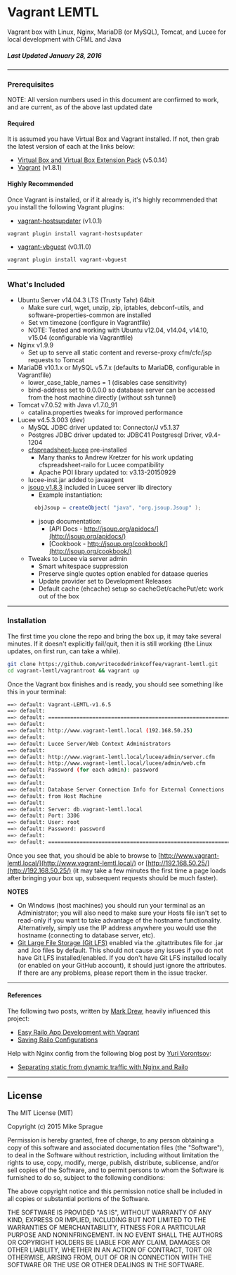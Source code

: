 # Vagrant LEMTL
Vagrant box with Linux, Nginx, MariaDB (or MySQL), Tomcat, and Lucee for local development with CFML and Java

##### Last Updated January 28, 2016

---

### Prerequisites
NOTE: All version numbers used in this document are confirmed to work, and are current, as of the above last updated date

#### Required
It is assumed you have Virtual Box and Vagrant installed. If not, then grab the latest version of each at the links below:
* [Virtual Box and Virtual Box Extension Pack](https://www.virtualbox.org/wiki/Downloads) (v5.0.14)
* [Vagrant](https://www.vagrantup.com/downloads.html) (v1.8.1)

#### Highly Recommended
Once Vagrant is installed, or if it already is, it's highly recommended that you install the following Vagrant plugins:
* [vagrant-hostsupdater](https://github.com/cogitatio/vagrant-hostsupdater) (v1.0.1)
```bash
vagrant plugin install vagrant-hostsupdater
```
* [vagrant-vbguest](https://github.com/dotless-de/vagrant-vbguest) (v0.11.0)
```bash
vagrant plugin install vagrant-vbguest
```

---

### What's Included
* Ubuntu Server v14.04.3 LTS (Trusty Tahr) 64bit
  * Make sure curl, wget, unzip, zip, iptables, debconf-utils, and software-properties-common are installed
  * Set vm timezone (configure in Vagrantfile)
  * NOTE: Tested and working with Ubuntu v12.04, v14.04, v14.10, v15.04 (configurable via Vagrantfile)
* Nginx v1.9.9
  * Set up to serve all static content and reverse-proxy cfm/cfc/jsp requests to Tomcat
* MariaDB v10.1.x or MySQL v5.7.x (defaults to MariaDB, configurable in Vagrantfile)
  * lower_case_table_names = 1 (disables case sensitivity)
  * bind-address set to 0.0.0.0 so database server can be accessed from the host machine directly (without ssh tunnel)
* Tomcat v7.0.52 with Java v1.7.0_91
  * catalina.properties tweaks for improved performance
* Lucee v4.5.3.003 (dev)
  * MySQL JDBC driver updated to: Connector/J v5.1.37
  * Postgres JDBC driver updated to: JDBC41 Postgresql Driver, v9.4-1204
  * [cfspreadsheet-lucee](https://github.com/Leftbower/cfspreadsheet-lucee) pre-installed
    * Many thanks to Andrew Kretzer for his work updating cfspreadsheet-railo for Lucee compatibility
    * Apache POI library updated to: v3.13-20150929
  * lucee-inst.jar added to javaagent
  * [jsoup v1.8.3](http://jsoup.org/) included in Lucee server lib directory
    * Example instantiation:
    ```java
      objJsoup = createObject( "java", "org.jsoup.Jsoup" );
    ```
    * jsoup documentation:
      * [API Docs -  http://jsoup.org/apidocs/](http://jsoup.org/apidocs/)
      * [Cookbook - http://jsoup.org/cookbook/](http://jsoup.org/cookbook/)
  * Tweaks to Lucee via server admin
    * Smart whitespace suppression
    * Preserve single quotes option enabled for dataase queries
    * Update provider set to Development Releases
    * Default cache (ehcache) setup so cacheGet/cachePut/etc work out of the box

---

### Installation
The first time you clone the repo and bring the box up, it may take several minutes. If it doesn't explicitly fail/quit, then it is still working (the Linux updates, on first run, can take a while).
```bash
git clone https://github.com/writecodedrinkcoffee/vagrant-lemtl.git
cd vagrant-lemtl/vagrantroot && vagrant up
```

Once the Vagrant box finishes and is ready, you should see something like this in your terminal:
```bash
==> default: Vagrant-LEMTL-v1.6.5
==> default:
==> default: ===============================================================
==> default:
==> default: http://www.vagrant-lemtl.local (192.168.50.25)
==> default:
==> default: Lucee Server/Web Context Administrators
==> default:
==> default: http://www.vagrant-lemtl.local/lucee/admin/server.cfm
==> default: http://www.vagrant-lemtl.local/lucee/admin/web.cfm
==> default: Password (for each admin): password
==> default:
==> default:
==> default: Database Server Connection Info for External Connections
==> default: from Host Machine
==> default:
==> default: Server: db.vagrant-lemtl.local
==> default: Port: 3306
==> default: User: root
==> default: Password: password
==> default:
==> default: ===============================================================
```
Once you see that, you should be able to browse to [http://www.vagrant-lemtl.local/](http://www.vagrant-lemtl.local/)
or [http://192.168.50.25/](http://192.168.50.25/)
(it may take a few minutes the first time a page loads after bringing your box up, subsequent requests should be much faster).

**NOTES**
* On Windows (host machines) you should run your terminal as an Administrator; you will also need to make sure your Hosts file isn't set to read-only if you want to take advantage of the hostname functionality. Alternatively, simply use the IP address anywhere you would use the hostname (connecting to database server, etc).
* [Git Large File Storage (Git LFS)](https://git-lfs.github.com/) enabled via the .gitattributes file for .jar and .lco files by default. This should not cause any issues if you do not have Git LFS installed/enabled. If you don't have Git LFS installed locally (or enabled on your GitHub account), it should just ignore the attributes. If there are any problems, please report them in the issue tracker.

---

#### References
The following two posts, written by [Mark Drew](http://www.markdrew.co.uk/blog/), heavily influenced this project:
* [Easy Railo App Development with Vagrant](http://blog.cmdbase.io/easy-railo-development-with-vagrant/)
* [Saving Railo Configurations](http://blog.cmdbase.io/saving-railo-configurations/)


Help with Nginx config from the following blog post by [Yuri Vorontsov](http://www.silverink.nl/):
* [Separating static from dynamic traffic with Nginx and Railo](http://www.silverink.nl/splitting-static-dynamic-traffic-nginx-railo/)

---

## License
The MIT License (MIT)

Copyright (c) 2015 Mike Sprague

Permission is hereby granted, free of charge, to any person obtaining a copy
of this software and associated documentation files (the "Software"), to deal
in the Software without restriction, including without limitation the rights
to use, copy, modify, merge, publish, distribute, sublicense, and/or sell
copies of the Software, and to permit persons to whom the Software is
furnished to do so, subject to the following conditions:

The above copyright notice and this permission notice shall be included in all
copies or substantial portions of the Software.

THE SOFTWARE IS PROVIDED "AS IS", WITHOUT WARRANTY OF ANY KIND, EXPRESS OR
IMPLIED, INCLUDING BUT NOT LIMITED TO THE WARRANTIES OF MERCHANTABILITY,
FITNESS FOR A PARTICULAR PURPOSE AND NONINFRINGEMENT. IN NO EVENT SHALL THE
AUTHORS OR COPYRIGHT HOLDERS BE LIABLE FOR ANY CLAIM, DAMAGES OR OTHER
LIABILITY, WHETHER IN AN ACTION OF CONTRACT, TORT OR OTHERWISE, ARISING FROM,
OUT OF OR IN CONNECTION WITH THE SOFTWARE OR THE USE OR OTHER DEALINGS IN THE
SOFTWARE.
